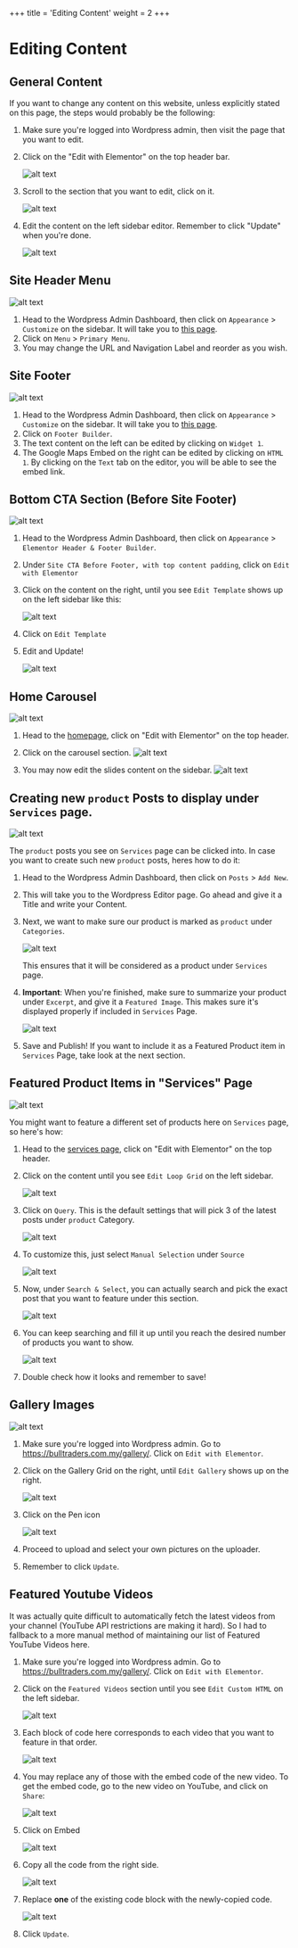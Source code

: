+++
title = 'Editing Content'
weight = 2
+++

# Editing Content

## General Content

If you want to change any content on this website, unless explicitly stated on this page, the steps would probably be the following:

1. Make sure you're logged into Wordpress admin, then visit the page that you want to edit.
2. Click on the "Edit with Elementor" on the top header bar.

   ![alt text](/editwelementor.png)

3. Scroll to the section that you want to edit, click on it.

   ![alt text](</Screenshot 2024-05-08 at 3.48.57 PM.png>)

4. Edit the content on the left sidebar editor. Remember to click "Update" when you're done.

   ![alt text](</Screenshot 2024-05-08 at 3.50.10 PM.png>)

## Site Header Menu

![alt text](</Screenshot 2024-05-08 at 3.56.48 PM.png>)

1. Head to the Wordpress Admin Dashboard, then click on `Appearance` > `Customize` on the sidebar. It will take you to [this page](https://bulltraders.com.my/wp-admin/customize.php).
2. Click on `Menu` > `Primary Menu`.
3. You may change the URL and Navigation Label and reorder as you wish.

## Site Footer

![alt text](</Screenshot 2024-05-08 at 3.58.09 PM.png>)

1. Head to the Wordpress Admin Dashboard, then click on `Appearance` > `Customize` on the sidebar. It will take you to [this page](https://bulltraders.com.my/wp-admin/customize.php).
2. Click on `Footer Builder`.
3. The text content on the left can be edited by clicking on `Widget 1`.
4. The Google Maps Embed on the right can be edited by clicking on `HTML 1`. By clicking on the `Text` tab on the editor, you will be able to see the embed link.

## Bottom CTA Section (Before Site Footer)

![alt text](/bottomCTA.png)

1. Head to the Wordpress Admin Dashboard, then click on `Appearance` > `Elementor Header & Footer Builder`.
2. Under `Site CTA Before Footer, with top content padding`, click on `Edit with Elementor`
3. Click on the content on the right, until you see `Edit Template` shows up on the left sidebar like this:

   ![alt text](</Screenshot 2024-05-08 at 4.07.52 PM.png>)

4. Click on `Edit Template`

5. Edit and Update!

   ![alt text](</Screenshot 2024-05-08 at 4.09.25 PM.png>)

## Home Carousel

![alt text](</Screenshot 2024-05-08 at 2.21.35 PM.png>)

1. Head to the [homepage](https://bulltraders.com.my/), click on "Edit with Elementor" on the top header.

2. Click on the carousel section.
   ![alt text](</Screenshot 2024-05-08 at 2.18.39 PM.png>)

3. You may now edit the slides content on the sidebar.
   ![alt text](</Screenshot 2024-05-08 at 2.20.09 PM.png>)

## Creating new `product` Posts to display under `Services` page.

![alt text](</Screenshot 2024-05-08 at 4.16.54 PM.png>)

The `product` posts you see on `Services` page can be clicked into. In case you want to create such new `product` posts, heres how to do it:

1. Head to the Wordpress Admin Dashboard, then click on `Posts` > `Add New`.

2. This will take you to the Wordpress Editor page. Go ahead and give it a Title and write your Content.

3. Next, we want to make sure our product is marked as `product` under `Categories`.

   ![alt text](</Screenshot 2024-05-08 at 4.57.20 PM.png>)

   This ensures that it will be considered as a product under `Services` page.

4. **Important**: When you're finished, make sure to summarize your product under `Excerpt`, and give it a `Featured Image`. This makes sure it's displayed properly if included in `Services` Page.

   ![alt text](</Screenshot 2024-05-08 at 5.00.49 PM.png>)

5. Save and Publish! If you want to include it as a Featured Product item in `Services` Page, take look at the next section.

## Featured Product Items in "Services" Page

![alt text](</Screenshot 2024-05-08 at 4.16.54 PM.png>)

You might want to feature a different set of products here on `Services` page, so here's how:

1. Head to the [services page](https://bulltraders.com.my/services), click on "Edit with Elementor" on the top header.
2. Click on the content until you see `Edit Loop Grid` on the left sidebar.

   ![alt text](</Screenshot 2024-05-08 at 4.18.57 PM.png>)

3. Click on `Query`. This is the default settings that will pick 3 of the latest posts under `product` Category.

   ![alt text](</Screenshot 2024-05-08 at 4.20.47 PM.png>)

4. To customize this, just select `Manual Selection` under `Source`

   ![alt text](</Screenshot 2024-05-08 at 4.28.11 PM.png>)

5. Now, under `Search & Select`, you can actually search and pick the exact post that you want to feature under this section.

   ![alt text](</Screenshot 2024-05-08 at 4.28.11 PM.png>)

6. You can keep searching and fill it up until you reach the desired number of products you want to show.

   ![alt text](</Screenshot 2024-05-08 at 4.31.45 PM.png>)

7. Double check how it looks and remember to save!

## Gallery Images

![alt text](/gallery.png)

1. Make sure you're logged into Wordpress admin. Go to https://bulltraders.com.my/gallery/. Click on `Edit with Elementor`.
2. Click on the Gallery Grid on the right, until `Edit Gallery` shows up on the right.

   ![alt text](</Screenshot 2024-05-08 at 5.19.51 PM.png>)

3. Click on the Pen icon

   ![alt text](</Screenshot 2024-05-08 at 5.20.52 PM.png>)

4. Proceed to upload and select your own pictures on the uploader.
5. Remember to click `Update`.

## Featured Youtube Videos

It was actually quite difficult to automatically fetch the latest videos from your channel (YouTube API restrictions are making it hard). So I had to fallback to a more manual method of maintaining our list of Featured YouTube Videos here.

1. Make sure you're logged into Wordpress admin. Go to https://bulltraders.com.my/gallery/. Click on `Edit with Elementor`.

2. Click on the `Featured Videos` section until you see `Edit Custom HTML` on the left sidebar.

   ![alt text](</Screenshot 2024-05-08 at 5.25.17 PM.png>)

3. Each block of code here corresponds to each video that you want to feature in that order.

   ![alt text](</Screenshot 2024-05-08 at 5.26.47 PM.png>)

4. You may replace any of those with the embed code of the new video. To get the embed code, go to the new video on YouTube, and click on `Share`:

   ![alt text](</Screenshot 2024-05-08 at 5.28.10 PM.png>)

5. Click on Embed

   ![alt text](</Screenshot 2024-05-08 at 5.31.47 PM.png>)

6. Copy all the code from the right side.

   ![alt text](</Screenshot 2024-05-08 at 5.32.30 PM.png>)

7. Replace **one** of the existing code block with the newly-copied code.

   ![alt text](</Screenshot 2024-05-08 at 5.34.53 PM.png>)

8. Click `Update`.
